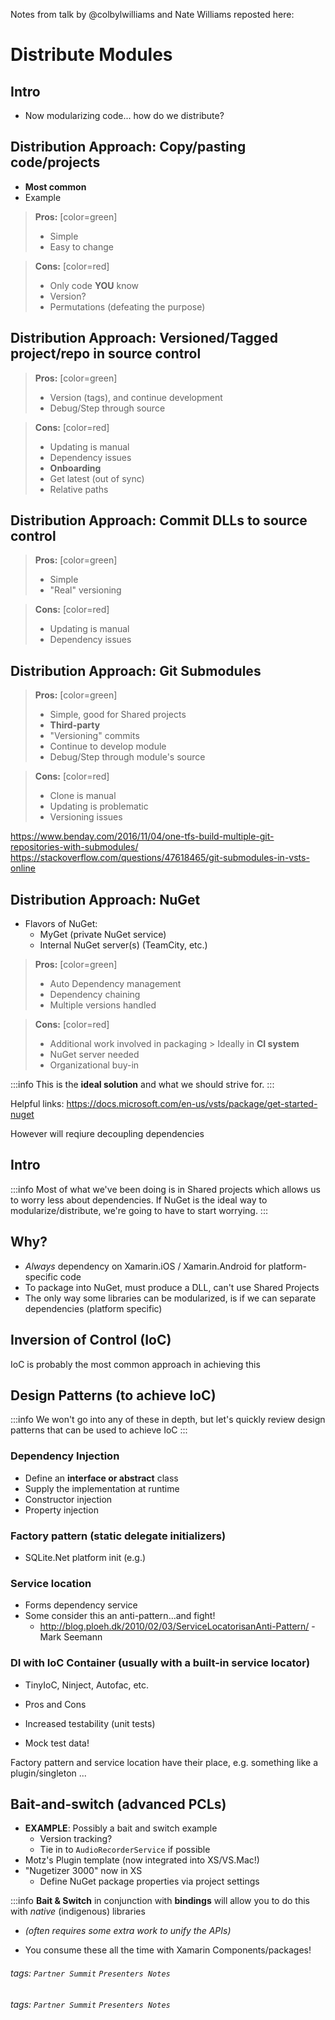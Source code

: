 Notes from talk by @colbylwilliams and Nate Williams reposted here:

# Distribute Modules

## Intro

- Now modularizing code... how do we distribute?

## Distribution Approach: Copy/pasting code/projects

- **Most common**
- Example

> **Pros:** [color=green]
> - Simple
> - Easy to change

> **Cons:** [color=red]
> - Only code **YOU** know
> - Version?
> - Permutations (defeating the purpose)



## Distribution Approach: Versioned/Tagged project/repo in source control

> **Pros:** [color=green]
> - Version (tags), and continue development
> - Debug/Step through source

> **Cons:** [color=red]
> - Updating is manual
> - Dependency issues
> - **Onboarding**
> - Get latest (out of sync)
> - Relative paths



## Distribution Approach: Commit DLLs to source control

> **Pros:** [color=green]
> - Simple
> - "Real" versioning

> **Cons:** [color=red]
> - Updating is manual
> - Dependency issues



## Distribution Approach: Git Submodules

> **Pros:** [color=green]
> - Simple, good for Shared projects
> - **Third-party**
> - "Versioning" commits 
> - Continue to develop module 
> - Debug/Step through module's source

> **Cons:** [color=red]
> - Clone is manual
> - Updating is problematic 
> - Versioning issues

https://www.benday.com/2016/11/04/one-tfs-build-multiple-git-repositories-with-submodules/
https://stackoverflow.com/questions/47618465/git-submodules-in-vsts-online


## Distribution Approach: NuGet

- Flavors of NuGet:
    - MyGet (private NuGet service)
    - Internal NuGet server(s) (TeamCity, etc.)


> **Pros:** [color=green]
> - Auto Dependency management
> - Dependency chaining
> - Multiple versions handled

> **Cons:** [color=red]
> - Additional work involved in packaging
    > Ideally in **CI system**
> - NuGet server needed
> - Organizational buy-in


:::info
This is the **ideal solution** and what we should strive for.
:::

Helpful links:
https://docs.microsoft.com/en-us/vsts/package/get-started-nuget

However will reqiure decoupling dependencies
## Intro

:::info
Most of what we've been doing is in Shared projects which allows us to worry less about dependencies.
If NuGet is the ideal way to modularize/distribute, we're going to have to start worrying.
:::


## Why?

- _Always_ dependency on Xamarin.iOS / Xamarin.Android for platform-specific code
- To package into NuGet, must produce a DLL, can't use Shared Projects
- The only way some libraries can be modularized, is if we can separate dependencies (platform specific)


## Inversion of Control (IoC)
IoC is probably the most common approach in achieving this

## Design Patterns (to achieve IoC)

:::info
We won't go into any of these in depth, but let's quickly review design patterns that can be used to achieve IoC
:::

### Dependency Injection

- Define an **interface or abstract** class
- Supply the implementation at runtime
- Constructor injection
- Property injection


### Factory pattern (static delegate initializers)
- SQLite.Net platform init (e.g.)


### Service location
- Forms dependency service
- Some consider this an anti-pattern...and fight!
    - http://blog.ploeh.dk/2010/02/03/ServiceLocatorisanAnti-Pattern/ - Mark Seemann


### DI with IoC Container (usually with a built-in service locator)
- TinyIoC, Ninject, Autofac, etc.
- Pros and Cons

- Increased testability (unit tests)
- Mock test data!
	
Factory pattern and service location have their place, e.g. something like a plugin/singleton
...

## Bait-and-switch (advanced PCLs) 


- **EXAMPLE**: Possibly a bait and switch example
    - Version tracking?
    - Tie in to `AudioRecorderService` if possible
- Motz's Plugin template (now integrated into XS/VS.Mac!)
- "Nugetizer 3000" now in XS
    - Define NuGet package properties via project settings

:::info
**Bait & Switch** in conjunction with **bindings** will allow you to do this with _native_ (indigenous) libraries

- _(often requires some extra work to unify the APIs)_

- You consume these all the time with Xamarin Components/packages!

###### tags: `Partner Summit` `Presenters Notes`



[0]:https://github.com/xamarin/XamarinComponents
[10]:https://hackmd.io/s/rJtF2ep8e
[11]:https://hackmd.io/KzCGEYAYDMDYGYC0AOARpALIjz6ReqIgJwCm08sATMeBsBqkA===?both "edit"


###### tags: `Partner Summit` `Presenters Notes`
